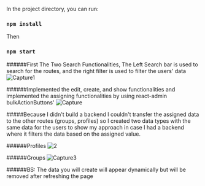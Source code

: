 In the project directory, you can run:

### `npm install`

Then

### `npm start`

######First The Two Search Functionalities, The Left Search bar is used to search for the routes, and the right filter is used to filter the users' data
![Capture1](https://github.com/ahmedhabibsalah/reno-crud/assets/47088971/2cf4b605-e720-43e9-a64d-b8faea216e99)

######Implemented the edit, create, and show functionalities and implemented the assigning functionalities by using react-admin bulkActionButtons'
![Capture](https://github.com/ahmedhabibsalah/reno-crud/assets/47088971/4ae2c643-72d1-4848-a05e-6d125a5e0fca)

#####Because I didn't build a backend I couldn't transfer the assigned data to the other routes (groups, profiles) so I created two data types with the same data for the users to show my approach in case I had a backend where it filters the data based on the assigned value.

######Profiles
![2](https://github.com/ahmedhabibsalah/reno-crud/assets/47088971/6c6185c8-ad04-4738-937e-7a55f3194370)

######Groups
![Capture3](https://github.com/ahmedhabibsalah/reno-crud/assets/47088971/a5c5b21b-c23b-4a29-b93c-eaaf6620f2fc)

######BS: The data you will create will appear dynamically but will be removed after refreshing the page
